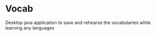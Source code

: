 # Vocab
Desktop java application to save and rehearse the vocabularies while learning any languages
